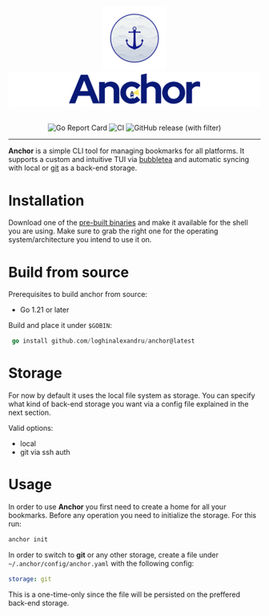 <div align="center">

  <picture>
    <source media="(prefers-color-scheme: dark)" srcset="https://raw.githubusercontent.com/loghinalexandru/loghinalexandru.github.io/master/static/img/anchor_banner_dark.png">
    <img src="https://raw.githubusercontent.com/loghinalexandru/loghinalexandru.github.io/master/static/img/anchor_banner_light.png" width="25%">
  </picture>

</div>

<div align="center">

  <picture>
    <source media="(prefers-color-scheme: dark)" srcset="https://raw.githubusercontent.com/loghinalexandru/loghinalexandru.github.io/master/static/img/anchor_title_dark.png">
    <img src="https://raw.githubusercontent.com/loghinalexandru/loghinalexandru.github.io/master/static/img/anchor_title_light.png">
  </picture>

</div>

</br>

<div align="center">

  ![Go Report Card](https://goreportcard.com/badge/github.com/loghinalexandru/anchor)
  ![CI](https://github.com/loghinalexandru/anchor/actions/workflows/ci.yaml/badge.svg)
  ![GitHub release (with filter)](https://img.shields.io/github/v/release/loghinalexandru/anchor)

</div>

---
**Anchor** is a simple CLI tool for managing bookmarks for all platforms. It supports a custom and intuitive TUI via [bubbletea](https://github.com/charmbracelet/bubbletea) and automatic syncing with local or [git](https://git-scm.com/) as a back-end storage.

# Installation

Download one of the [pre-built binaries](https://github.com/loghinalexandru/anchor/releases/latest) and make it available for the shell you are using. Make sure to grab the right one for the operating system/architecture you intend to use it on.

# Build from source

Prerequisites to build anchor from source:

- Go 1.21 or later

Build and place it under ```$GOBIN```:

``` go
 go install github.com/loghinalexandru/anchor@latest
```

# Storage

For now by default it uses the local file system as storage. You can specify what kind of back-end storage you want via a config file explained in the next section.

Valid options:

- local
- git via ssh auth

# Usage

In order to use **Anchor** you first need to create a home for all your bookmarks. Before any operation you need to initialize the storage. For this run:

``` bash
anchor init
```


In order to switch to **git** or any other storage, create a file under ```~/.anchor/config/anchor.yaml``` with the following config:

```yaml
storage: git
```

This is a one-time-only since the file will be persisted on the preffered back-end storage.